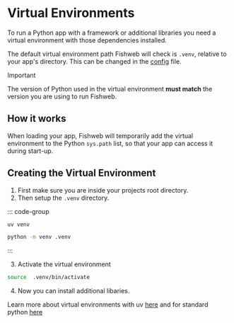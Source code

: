 # Virtual Environments

To run a Python app with a framework or additional libraries you need a virtual environment with those dependencies installed.

The default virtual environment path Fishweb will check is `.venv`, relative to your app's directory.
This can be changed in the [config](/content/reference/config#venv-path) file.

> [!IMPORTANT]
> The version of Python used in the virtual environment **must match** the version you are using to run Fishweb.

## How it works

When loading your app, Fishweb will temporarily add the virtual environment to the Python `sys.path` list, so that your app can access it during start-up.

## Creating the Virtual Environment

1. First make sure you are inside your projects root directory.
2. Then setup the `.venv` directory.

::: code-group

```sh [uv]
uv venv
```

```sh [pip]
python -m venv .venv
```

:::

3. Activate the virtual environment

```sh
source  .venv/bin/activate
```

4. Now you can install additional libaries.

Learn more about virtual environments with uv [here](https://docs.astral.sh/uv/pip/environments/#creating-a-virtual-environment) and for standard python [here](https://docs.python.org/3/library/venv.html)
